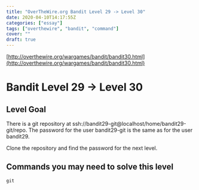 ```yaml
---
title: "OverTheWire.org Bandit Level 29 -> Level 30"
date: 2020-04-10T14:17:55Z
categories: ["essay"]
tags: ["overthewire", "bandit", "command"]
cover: ""
draft: true
---
```


[http://overthewire.org/wargames/bandit/bandit30.html](http://overthewire.org/wargames/bandit/bandit30.html)

# Bandit Level 29 → Level 30

## Level Goal

There is a git repository at ssh://bandit29-git@localhost/home/bandit29-git/repo. The password for the user bandit29-git is the same as for the user bandit29.

Clone the repository and find the password for the next level.

## Commands you may need to solve this level

`git`